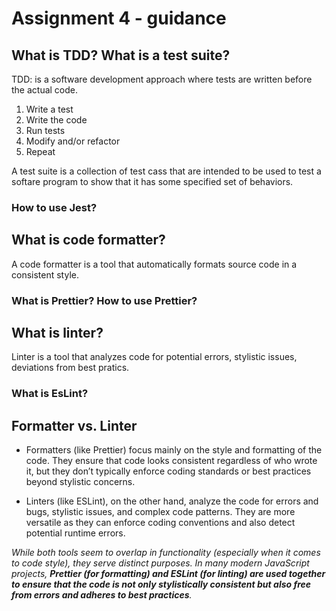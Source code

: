 # Assignment 4 - guidance

## What is TDD? What is a test suite?
TDD: is a software development approach where tests are written before the actual code.
1. Write a test
2. Write the code
3. Run tests
4. Modify and/or refactor
5. Repeat

A test suite is a collection of test cass that are intended to be used to test a softare program to show that it has some specified set of behaviors.

### How to use Jest?

## What is code formatter?
A code formatter is a tool that automatically formats source code in a consistent style.

### What is Prettier? How to use Prettier?

## What is linter?
Linter is a tool that analyzes code for potential errors, stylistic issues, deviations from best pratics.

### What is EsLint?

## Formatter vs. Linter

* Formatters (like Prettier) focus mainly on the style and formatting of the code. They ensure that code looks consistent regardless of who wrote it, but they don’t typically enforce coding standards or best practices beyond stylistic concerns.

* Linters (like ESLint), on the other hand, analyze the code for errors and bugs, stylistic issues, and complex code patterns. They are more versatile as they can enforce coding conventions and also detect potential runtime errors.

*While both tools seem to overlap in functionality (especially when it comes to code style), they serve distinct purposes. In many modern JavaScript projects, **Prettier (for formatting) and ESLint (for linting) are used together to ensure that the code is not only stylistically consistent but also free from errors and adheres to best practices**.*
